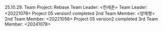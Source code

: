 25.10.29. Team Project: Rebase
Team Leader: <천세춘>
Team Leader: <20221078>
Project 05 version1 completed
2nd Team Member: <양재형>
2nd Team Member: <20221056>
Project 05 version2 completed
3rd Team Member: <20241078>